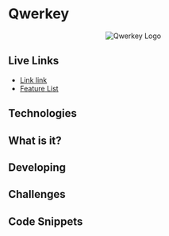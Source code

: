 # Qwerkey

<p align="center">
    <img src="https://raw.githubusercontent.com/wiki/Lazytangent/Qwerkey/logo.png" alt="Qwerkey Logo" />
</p>

## Live Links

* [Link link](https://qwerkey.herokuapp.com)
* [Feature List](https://github.com/Lazytangent/Qwerkey/wiki/MVP-Features-List)

## Technologies

## What is it?

## Developing

## Challenges

## Code Snippets
